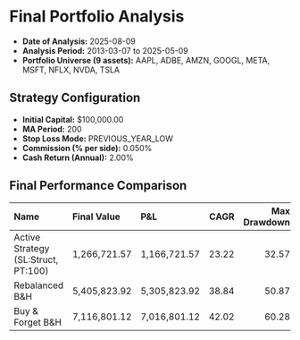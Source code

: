 # Final Portfolio Analysis

- **Date of Analysis:** 2025-08-09
- **Analysis Period:** 2013-03-07 to 2025-05-09
- **Portfolio Universe (9 assets):** AAPL, ADBE, AMZN, GOOGL, META, MSFT, NFLX, NVDA, TSLA

## Strategy Configuration
- **Initial Capital:** $100,000.00
- **MA Period:** 200
- **Stop Loss Mode:** PREVIOUS_YEAR_LOW
- **Commission (% per side):** 0.050%
- **Cash Return (Annual):** 2.00%

## Final Performance Comparison

| Name                                | Final Value   | P&L          |   CAGR |   Max Drawdown |   Calmar |   Total Trades |
|:------------------------------------|:--------------|:-------------|-------:|---------------:|---------:|---------------:|
| Active Strategy (SL:Struct, PT:100) | 1,266,721.57  | 1,166,721.57 |  23.22 |          32.57 |     0.71 |             43 |
| Rebalanced B&H                      | 5,405,823.92  | 5,305,823.92 |  38.84 |          50.87 |     0.76 |              0 |
| Buy & Forget B&H                    | 7,116,801.12  | 7,016,801.12 |  42.02 |          60.28 |     0.7  |              0 |